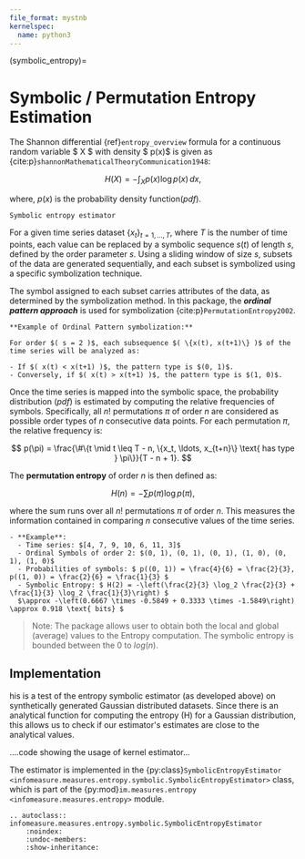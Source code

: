 ```yaml
---
file_format: mystnb
kernelspec:
  name: python3
---
```


(symbolic_entropy)=
# Symbolic / Permutation Entropy Estimation
The Shannon differential {ref}`entropy_overview` formula for a continuous random variable $ X $ with density $ p(x)$ is given as {cite:p}`shannonMathematicalTheoryCommunication1948`:

$$
H(X) = -\int_{X} p(x) \log p(x) \, dx,
$$

where, $p(x)$ is the probability density function(_pdf_). 

``Symbolic entropy estimator``

For a given time series dataset $\{x_t\}_{t=1, \ldots, T}$, where $T$ is the number of time points, each value can be replaced by a symbolic sequence $s(t)$ of length $s$, defined by the order parameter $s$. Using a sliding window of size $s$, subsets of the data are generated sequentially, and each subset is symbolized using a specific symbolization technique.  

The symbol assigned to each subset carries attributes of the data, as determined by the symbolization method. In this package, the **_ordinal pattern approach_** is used for symbolization {cite:p}`PermutationEntropy2002`. 

```{Note}
**Example of Ordinal Pattern symbolization:**

For order $( s = 2 )$, each subsequence $( \{x(t), x(t+1)\} )$ of the time series will be analyzed as:

- If $( x(t) < x(t+1) )$, the pattern type is $(0, 1)$.
- Conversely, if $( x(t) > x(t+1) )$, the pattern type is $(1, 0)$.
```

Once the time series is mapped into the symbolic space, the probability distribution (_pdf_) is estimated by computing the relative frequencies of symbols. Specifically, all $n!$ permutations $\pi$ of order $n$ are considered as possible order types of $n$ consecutive data points. For each permutation $\pi$, the relative frequency is:

$$
p(\pi) = \frac{\#\{t \mid t \leq T - n, \{x_t, \ldots, x_{t+n}\} \text{ has type } \pi\}}{T - n + 1}.
$$

The **permutation entropy** of order $n$ is then defined as:

$$
H(n) = -\sum p(\pi) \log p(\pi),
$$

where the sum runs over all $n!$ permutations $\pi$ of order $n$. This measures the information contained in comparing $n$ consecutive values of the time series. 

```{note}
- **Example**:
  - Time series: $[4, 7, 9, 10, 6, 11, 3]$
  - Ordinal Symbols of order 2: $(0, 1), (0, 1), (0, 1), (1, 0), (0, 1), (1, 0)$
  - Probabilities of symbols: $ p((0, 1)) = \frac{4}{6} = \frac{2}{3}, p((1, 0)) = \frac{2}{6} = \frac{1}{3} $
  - Symbolic Entropy: $ H(2) = -\left(\frac{2}{3} \log_2 \frac{2}{3} + \frac{1}{3} \log_2 \frac{1}{3}\right) $
  $\approx -\left(0.6667 \times -0.5849 + 0.3333 \times -1.5849\right) \approx 0.918 \text{ bits} $
 ```

> Note:
> The package allows user to obtain both the local and global (average) values to the Entropy computation.
> The symbolic entropy is bounded between the 0 to $log(n)$.


## Implementation
his is a test of the entropy symbolic estimator (as developed above) on synthetically generated Gaussian distributed datasets. 
Since there is an analytical function for computing the entropy (H) for a Gaussian distribution, this allows us to check if our estimator's estimates are close to the analytical values.

....code showing the usage of kernel estimator...

The estimator is implemented in the {py:class}`SymbolicEntropyEstimator <infomeasure.measures.entropy.symbolic.SymbolicEntropyEstimator>` class,
which is part of the {py:mod}`im.measures.entropy <infomeasure.measures.entropy>` module.

```{eval-rst} 
.. autoclass:: infomeasure.measures.entropy.symbolic.SymbolicEntropyEstimator
    :noindex:
    :undoc-members:
    :show-inheritance:
```
